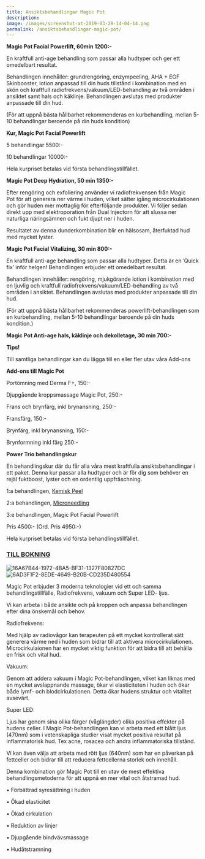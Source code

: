 ```yaml
---
title: Ansiktsbehandlingar Magic Pot
description:
image: /images/screenshot-at-2019-03-29-14-04-14.png
permalink: /ansiktsbehandlingar-magic-pot/
---
```


**Magic Pot Facial Powerlift, 60min 1200:-**

En kraftfull anti-age behandling som passar alla hudtyper och ger ett omedelbart resultat.

Behandlingen innehåller: grundrengöring, enzympeeling, AHA + EGF Skinbooster, lotion anpassad till din huds tillstånd i kombination med en skön och kraftfull radiofrekvens/vakuum/LED-behandling av två områden i ansiktet samt hals och käklinje. Behandlingen avslutas med produkter anpassade till din hud.

(För att uppnå bästa hållbarhet rekommenderas en kurbehandling, mellan 5-10 behandlingar beroende på din huds kondition)

**Kur, Magic Pot Facial Powerlift**

5 behandlingar 5500:-

10 behandlingar 10000:-

Hela kurpriset betalas vid första behandlingstillfället.

**Magic Pot Deep Hydration, 50 min 1350:-**

Efter rengöring och exfoliering använder vi radiofrekvensen från Magic Pot för att generera ner värme i huden, vilket sätter igång microcirkulationen och gör huden mer mottaglig för efterföljande produkter. Vi följer sedan direkt upp med elektroporation från Dual Injectorn för att slussa ner naturliga näringsämnen och fukt djupt ner i huden.

Resultatet av denna dunderkombination blir en hälsosam, återfuktad hud med mycket lyster.

**Magic Pot Facial Vitalizing, 30 min 800:-**

En kraftfull anti-age behandling som passar alla hudtyper. Detta är en ’Quick fix’ inför helgen! Behandlingen erbjuder ett omedelbart resultat.

Behandlingen innehåller: rengöring, mjukgörande lotion i kombination med en ljuvlig och kraftfull radiofrekvens/vakuum/LED-behandling av två områden i ansiktet. Behandlingen avslutas med produkter anpassade till din hud.

(För att uppnå bästa hållbarhet rekommenderas powerlift-behandlingen som en kurbehandling, mellan 5-10 behandlingar beroende på din huds kondition.)

**Magic Pot Anti-age hals, käklinje och dekolletage, 30 min 700:-**

**Tips!**

Till samtliga behandlingar kan du lägga till en eller fler utav våra Add-ons

**Add-ons till Magic Pot**

Portömning med Derma F+, 150:-

Djupgående kroppsmassage Magic Pot, 250:-

Frans och brynfärg, inkl brynansning, 250:-

Fransfärg, 150:-

Brynfärg, inkl brynansning, 150:-

Brynformning inkl färg 250:-

**Power Trio behandlingskur**

En behandlingskur där du får alla våra mest kraftfulla ansiktsbehandlingar i ett paket. Denna kur passar alla hudtyper och är för dig som behöver en rejäl fuktboost, lyster och en ordentlig uppfräschning.

1:a behandlingen, [Kemisk Peel](http://pipershudvard.com/kemisk-peel/)

2:a behandlingen, [Microneedling](http://pipershudvard.com/microneedling/)

3:e behandlingen, Magic Pot Facial Powerlift

Pris 4500:- (Ord. Pris 4950:-)

Hela kurpriset betalas vid första behandlingstillfället.

### [TILL BOKNING](https://pipershudvard.wordpress.com/kontakta-oss/)

![16A67B44-1972-4BA5-BF31-1327F80827DC](https://pipershudvard.files.wordpress.com/2018/01/16a67b44-1972-4ba5-bf31-1327f80827dc.png?w=300)![6AD3F1F2-8EDE-4649-B20B-CD235D480554](https://pipershudvard.files.wordpress.com/2018/01/6ad3f1f2-8ede-4649-b20b-cd235d480554.jpeg?w=510)

Magic Pot erbjuder 3 moderna teknologier vid ett och samma behandlingstillfälle, Radiofrekvens, vakuum och Super LED- ljus.

Vi kan arbeta i både ansikte och på kroppen och anpassa behandlingen efter dina önskemål och behov.

Radiofrekvens:

Med hjälp av radiovågor kan terapeuten på ett mycket kontrollerat sätt generera värme ned i huden som bidrar till att aktivera microcirkulationen. Microcirkulaionen har en mycket viktig funktion för att bidra till att behålla en frisk och vital hud.

Vakuum:

Genom att addera vakuum i Magic Pot-behandlingen, vilket kan liknas med en mycket avslappnande massage, ökar vi elasticiteten i huden och ökar både lymf- och blodcirkulationen. Detta ökar hudens struktur och vitalitet avsevärt.

Super LED:

Ljus har genom sina olika färger (våglängder) olika positiva effekter på hudens celler. I Magic Pot-behandlingen kan vi arbeta med ett blått ljus (470nm) som i vetenskapliga studier visat mycket positiva resultat på inflammatorisk hud. Tex acne, rosacea och andra inflammatoriska tillstånd.

Vi kan även välja att arbeta med rött ljus (640nm) som har en påverkan på fettceller och bidrar till att reducera fettcellerna storlek och innehåll.

Denna kombination gör Magic Pot till en utav de mest effektiva behandlingsmetoderna för att uppnå en mer vital och åtstramad hud.

• Förbättrad syresättning i huden

• Ökad elasticitet

• Ökad cirkulation

• Reduktion av linjer

• Djupgående bindvävsmassage

• Hudåtstramning